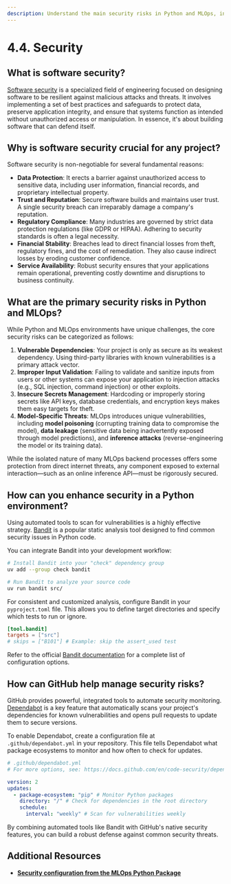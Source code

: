 ```yaml
---
description: Understand the main security risks in Python and MLOps, including vulnerable dependencies, input validation, and configuration management. Learn how to mitigate these risks with tools like Bandit and GitHub Dependabot to ensure the security of your applications.
---
```


# 4.4. Security

## What is software security?

[Software security](https://en.wikipedia.org/wiki/Computer_security_software) is a specialized field of engineering focused on designing software to be resilient against malicious attacks and threats. It involves implementing a set of best practices and safeguards to protect data, preserve application integrity, and ensure that systems function as intended without unauthorized access or manipulation. In essence, it's about building software that can defend itself.

## Why is software security crucial for any project?

Software security is non-negotiable for several fundamental reasons:

- **Data Protection**: It erects a barrier against unauthorized access to sensitive data, including user information, financial records, and proprietary intellectual property.
- **Trust and Reputation**: Secure software builds and maintains user trust. A single security breach can irreparably damage a company's reputation.
- **Regulatory Compliance**: Many industries are governed by strict data protection regulations (like GDPR or HIPAA). Adhering to security standards is often a legal necessity.
- **Financial Stability**: Breaches lead to direct financial losses from theft, regulatory fines, and the cost of remediation. They also cause indirect losses by eroding customer confidence.
- **Service Availability**: Robust security ensures that your applications remain operational, preventing costly downtime and disruptions to business continuity.

## What are the primary security risks in Python and MLOps?

While Python and MLOps environments have unique challenges, the core security risks can be categorized as follows:

1.  **Vulnerable Dependencies**: Your project is only as secure as its weakest dependency. Using third-party libraries with known vulnerabilities is a primary attack vector.
2.  **Improper Input Validation**: Failing to validate and sanitize inputs from users or other systems can expose your application to injection attacks (e.g., SQL injection, command injection) or other exploits.
3.  **Insecure Secrets Management**: Hardcoding or improperly storing secrets like API keys, database credentials, and encryption keys makes them easy targets for theft.
4.  **Model-Specific Threats**: MLOps introduces unique vulnerabilities, including **model poisoning** (corrupting training data to compromise the model), **data leakage** (sensitive data being inadvertently exposed through model predictions), and **inference attacks** (reverse-engineering the model or its training data).

While the isolated nature of many MLOps backend processes offers some protection from direct internet threats, any component exposed to external interaction—such as an online inference API—must be rigorously secured.

## How can you enhance security in a Python environment?

Using automated tools to scan for vulnerabilities is a highly effective strategy. [Bandit](https://bandit.readthedocs.io/en/latest/) is a popular static analysis tool designed to find common security issues in Python code.

You can integrate Bandit into your development workflow:

```bash
# Install Bandit into your "check" dependency group
uv add --group check bandit

# Run Bandit to analyze your source code
uv run bandit src/
```

For consistent and customized analysis, configure Bandit in your `pyproject.toml` file. This allows you to define target directories and specify which tests to run or ignore.

```toml
[tool.bandit]
targets = ["src"]
# skips = ["B101"] # Example: skip the assert_used test
```

Refer to the official [Bandit documentation](https://bandit.readthedocs.io/en/latest/config.html) for a complete list of configuration options.

## How can GitHub help manage security risks?

GitHub provides powerful, integrated tools to automate security monitoring. [Dependabot](https://docs.github.com/en/code-security/dependabot) is a key feature that automatically scans your project's dependencies for known vulnerabilities and opens pull requests to update them to secure versions.

To enable Dependabot, create a configuration file at `.github/dependabot.yml` in your repository. This file tells Dependabot what package ecosystems to monitor and how often to check for updates.

```yaml
# .github/dependabot.yml
# For more options, see: https://docs.github.com/en/code-security/dependabot/dependabot-version-updates/configuration-options-for-the-dependabot.yml-file

version: 2
updates:
  - package-ecosystem: "pip" # Monitor Python packages
    directory: "/" # Check for dependencies in the root directory
    schedule:
      interval: "weekly" # Scan for vulnerabilities weekly
```

By combining automated tools like Bandit with GitHub's native security features, you can build a robust defense against common security threats.

## Additional Resources

- **[Security configuration from the MLOps Python Package](https://github.com/fmind/mlops-python-package/blob/main/pyproject.toml)**
